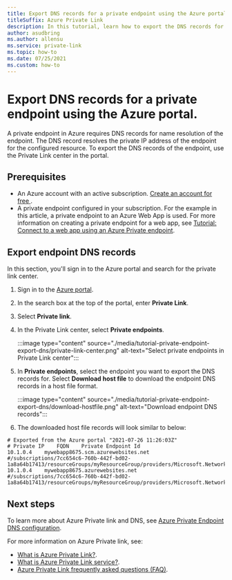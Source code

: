 ```yaml
---
title: Export DNS records for a private endpoint using the Azure portal.
titleSuffix: Azure Private Link
description: In this tutorial, learn how to export the DNS records for a private endpoint in the Azure portal. 
author: asudbring
ms.author: allensu
ms.service: private-link
ms.topic: how-to 
ms.date: 07/25/2021
ms.custom: how-to
---
```


# Export DNS records for a private endpoint using the Azure portal.

A private endpoint in Azure requires DNS records for name resolution of the endpoint. The DNS record resolves the private IP address of the endpoint for the configured resource. To export the DNS records of the endpoint, use the Private Link center in the portal.

## Prerequisites

- An Azure account with an active subscription. [Create an account for free ](https://azure.microsoft.com/free/?WT.mc_id=A261C142F).
- A private endpoint configured in your subscription. For the example in this article, a private endpoint to an Azure Web App is used. For more information on creating a private endpoint for a web app, see [Tutorial: Connect to a web app using an Azure Private endpoint](tutorial-private-endpoint-webapp-portal.md).

## Export endpoint DNS records

In this section, you'll sign in to the Azure portal and search for the private link center.

1. Sign in to the [Azure portal](https://portal.azure.com).

2. In the search box at the top of the portal, enter **Private Link**.

3. Select **Private link**.

4. In the Private Link center, select **Private endpoints**.

    :::image type="content" source="./media/tutorial-private-endpoint-export-dns/private-link-center.png" alt-text="Select private endpoints in Private Link center":::

5. In **Private endpoints**, select the endpoint you want to export the DNS records for. Select **Download host file** to download the endpoint DNS records in a host file format.
    
    :::image type="content" source="./media/tutorial-private-endpoint-export-dns/download-hostfile.png" alt-text="Download endpoint DNS records":::

6. The downloaded host file records will look similar to below:

```text
# Exported from the Azure portal "2021-07-26 11:26:03Z"
# Private IP    FQDN    Private Endpoint Id
10.1.0.4    mywebapp8675.scm.azurewebsites.net    #/subscriptions/7cc654c6-760b-442f-bd02-1a8a64b17413/resourceGroups/myResourceGroup/providers/Microsoft.Network/privateEndpoints/mywebappendpoint
10.1.0.4    mywebapp8675.azurewebsites.net    #/subscriptions/7cc654c6-760b-442f-bd02-1a8a64b17413/resourceGroups/myResourceGroup/providers/Microsoft.Network/privateEndpoints/mywebappendpoint
```

## Next steps

To learn more about Azure Private link and DNS, see [Azure Private Endpoint DNS configuration](private.endpoint-dns.md).

For more information on Azure Private link, see:

* [What is Azure Private Link?](private-link-overview.md).
* [What is Azure Private Link service?](private-link-service-overview.md).
* [Azure Private Link frequently asked questions (FAQ)](private-link-faq.yml).